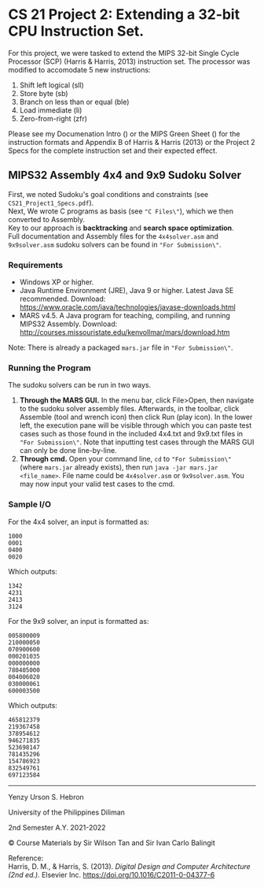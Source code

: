 # **CS 21 Project 2: Extending a 32-bit CPU Instruction Set.**
For this project, we were tasked to extend the MIPS 32-bit Single Cycle Processor (SCP) (Harris & Harris, 2013) instruction set. The processor was modified to accomodate 5 new instructions:
1. Shift left logical (sll)
2. Store byte (sb)
3. Branch on less than or equal (ble)
4. Load immediate (li)
5. Zero-from-right (zfr)

Please see my Documenation Intro () or the MIPS Green Sheet () for the instruction formats and Appendix B of Harris & Harris (2013) or the Project 2 Specs for the complete instruction set and their expected effect.

## MIPS32 Assembly 4x4 and 9x9 Sudoku Solver
First, we noted Sudoku's goal conditions and constraints (see `CS21_Project1_Specs.pdf`).\
Next, We wrote C programs as basis (see `"C Files\"`), which we then converted to Assembly.\
Key to our approach is **backtracking** and **search space optimization**.\
Full documentation and Assembly files for the `4x4solver.asm` and `9x9solver.asm` sudoku solvers can be found in `"For Submission\"`.
### **Requirements**
- Windows XP or higher.
- Java Runtime Environment (JRE), Java 9 or higher. Latest Java SE recommended. Download: https://www.oracle.com/java/technologies/javase-downloads.html
- MARS v4.5. A Java program for teaching, compiling, and running MIPS32 Assembly. Download: http://courses.missouristate.edu/kenvollmar/mars/download.htm

Note: There is already a packaged `mars.jar` file in `"For Submission\"`.

### **Running the Program**
The sudoku solvers can be run in two ways.

1. **Through the MARS GUI.** In the menu bar, click File>Open, then navigate to the sudoku solver assembly files. Afterwards, in the toolbar, click Assemble (tool and wrench icon) then click Run (play icon). In the lower left, the execution pane will be visible through which you can paste test cases such as those found in the included 4x4.txt and 9x9.txt files in `"For Submission\"`. Note that inputting test cases through the MARS GUI can only be done line-by-line.
2. **Through cmd.** Open your command line, `cd` to `"For Submission\"` (where `mars.jar` already exists), then run `java -jar mars.jar <file_name>`. File name could be `4x4solver.asm` or `9x9solver.asm`. You may now input your valid test cases to the cmd. 
### **Sample I/O**
For the 4x4 solver, an input is formatted as:
```
1000
0001
0400
0020
```

Which outputs:
```
1342
4231
2413
3124
```

For the 9x9 solver, an input is formatted as:
```
005800009
210000050
070900600
000201035
000000000
780405000
004006020
030000061
600003500
```
Which outputs:
```
465812379
219367458
378954612
946271835
523698147
781435296
154786923
832549761
697123584
```
---
Yenzy Urson S. Hebron

University of the Philippines Diliman

2nd Semester A.Y. 2021-2022

© Course Materials by Sir Wilson Tan and Sir Ivan Carlo Balingit

Reference:\
Harris, D. M., & Harris, S. (2013). *Digital Design and Computer Architecture (2nd ed.).* Elsevier Inc. https://doi.org/10.1016/C2011-0-04377-6